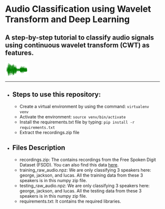 # Audio Classification using Wavelet Transform and Deep Learning
## A step-by-step tutorial to classify audio signals using continuous wavelet transform (CWT) as features.
<img align="center" width="15%" src='Images/title.png' alt="title" />

<hr>

- ## Steps to use this repository:

    - Create a virtual environment by using the command: ```virtualenv venv```
    - Activate the environment: ```source venv/bin/activate```
    - Install the requirements.txt file by typing: ```pip install -r requirements.txt```
    - Extract the recordings.zip file

- ## Files Description

    - recordings.zip: The contains recordings from the Free Spoken Digit Dataset (FSDD). You can also find this data [here](https://github.com/Jakobovski/free-spoken-digit-dataset). 
    - training_raw_audio.npz: We are only classifying 3 speakers here: george, jackson, and lucas. All the training data from these 3 speakers is in this numpy zip file.
    - testing_raw_audio.npz: We are only classifying 3 speakers here: george, jackson, and lucas. All the testing data from these 3 speakers is in this numpy zip file.
    - requirements.txt: It contains the required libraries.
